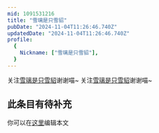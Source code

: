 ```yaml
---
mid: 1091531216
title: "雪璃是只雪貂"
pubDate: "2024-11-04T11:26:46.740Z"
updatedDate: "2024-11-04T11:26:46.740Z"
profile:
  {
    Nickname: ["雪璃是只雪貂"],
  }
---
```


关注[雪璃是只雪貂](https://space.bilibili.com/1091531216)谢谢喵~ 关注[雪璃是只雪貂](https://space.bilibili.com/1091531216)谢谢喵~

## 此条目有待补充
你可以在[这里](https://github.com/Yuhanawa/VTuber.ICU/edit/master/src/content/v/雪璃是只雪貂/index.md)编辑本文
